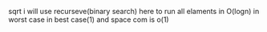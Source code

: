 sqrt 
i will use recurseve(binary search) here to run all elaments in O(logn) in worst case
in best case(1) 
and space com is o(1)
